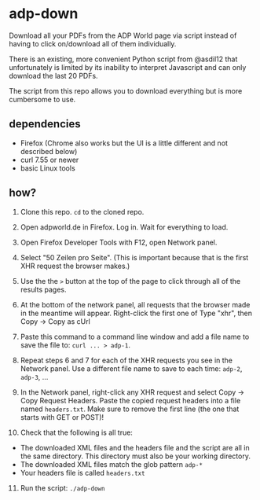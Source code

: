 # adp-down

Download all your PDFs from the ADP World page via script instead of having
to click on/download all of them individually.

There is an existing, more convenient Python script from @asdil12
that unfortunately is limited by its inability to interpret Javascript and
can only download the last 20 PDFs.

The script from this repo allows you to download everything but is more
cumbersome to use.

## dependencies

* Firefox (Chrome also works but the UI is a little different and not described
  below)
* curl 7.55 or newer
* basic Linux tools

## how?

1. Clone this repo. `cd` to the cloned repo.

2. Open adpworld.de in Firefox. Log in. Wait for everything to load.

3. Open Firefox Developer Tools with F12, open Network panel.

4. Select "50 Zeilen pro Seite". (This is important because that is the first
   XHR request the browser makes.)

5. Use the the `>` button at the top of the page to click through all of the
   results pages.

6. At the bottom of the network panel, all requests that the browser made in
   the meantime will appear.
   Right-click the first one of Type "xhr", then Copy -> Copy as cUrl

7. Paste this command to a command line window and add a file name to save the
   file to: `curl ... > adp-1`.

8. Repeat steps 6 and 7 for each of the XHR requests you see in the Network
   panel. Use a different file name to save to each time: `adp-2`, `adp-3`, ...

9. In the Network panel, right-click any XHR request and select
   Copy -> Copy Request Headers. Paste the copied request headers into a file
   named `headers.txt`.
   Make sure to remove the first line (the one that starts with GET or POST)!

10. Check that the following is all true:
   * The downloaded XML files and the headers file and the script are all in the
     same directory. This directory must also be your working directory.
   * The downloaded XML files match the glob pattern `adp-*`
   * Your headers file is called `headers.txt`

11. Run the script: `./adp-down`
